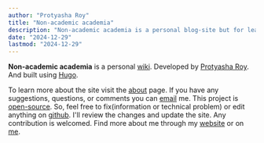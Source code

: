 ```yaml
---
author: "Protyasha Roy"
title: "Non-academic academia"
description: "Non-academic academia is a personal blog-site but for learning and teaching purposes. I will be writing about various topics that I am interested in. From the ground level to the most advanced level.I want to share everything here that I once suffered to learn or to find a solution for. It's the place where I share everything I learn. In a way, that I wished I had someone to learn from."
date: "2024-12-29"
lastmod: "2024-12-29"
---
```


**Non-academic academia** is a personal [wiki](https://en.wikipedia.org/wiki/Wiki). Developed by [Protyasha Roy](/me). And built using [Hugo](https://gohugo.io/).

To learn more about the site visit the [about](/about) page. If you have any suggestions, questions, or comments you can [email](mailto:protyasharoy369@gmail.com) me. This project is [open-source](https://en.wikipedia.org/wiki/Open_source). So, feel free to fix(information or technical problem) or edit anything on [github](https://github.com/Protyasha-Roy/non-academic-academia). I'll review the changes and update the site. Any contribution is welcomed. Find more about me through my [website](https://protyasharoy.netlify.app) or on [me](/me).